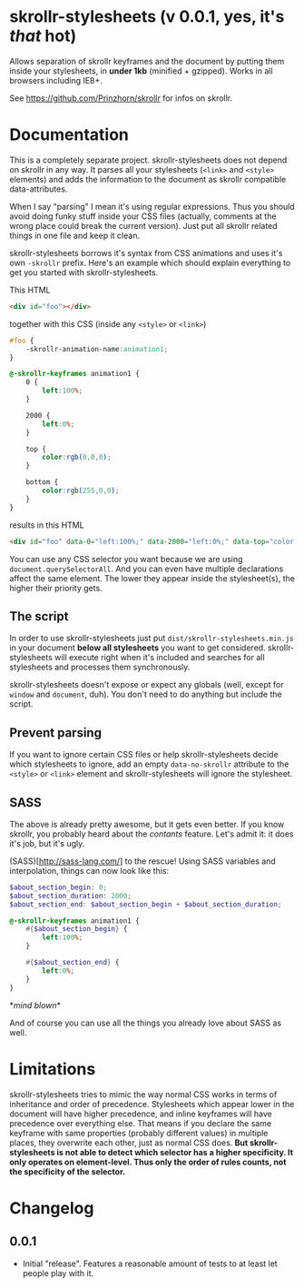 skrollr-stylesheets (v 0.0.1, yes, it's _that_ hot)
===================

Allows separation of skrollr keyframes and the document by putting them inside your stylesheets, in **under 1kb** (minified + gzipped). Works in all browsers including IE8+.

See https://github.com/Prinzhorn/skrollr for infos on skrollr.

Documentation
=====

This is a completely separate project. skrollr-stylesheets does not depend on skrollr in any way. It parses all your stylesheets (`<link>` and `<style>` elements) and adds the information to the document as skrollr compatible data-attributes.

When I say "parsing" I mean it's using regular expressions. Thus you should avoid doing funky stuff inside your CSS files (actually, comments at the wrong place could break the current version). Just put all skrollr related things in one file and keep it clean.

skrollr-stylesheets borrows it's syntax from CSS animations and uses it's own `-skrollr` prefix. Here's an example which should explain everything to get you started with skrollr-stylesheets.

This HTML

```html
<div id="foo"></div>
```

together with this CSS (inside any `<style>` or `<link>`)

```css
#foo {
	-skrollr-animation-name:animation1;
}

@-skrollr-keyframes animation1 {
	0 {
		left:100%;
	}

	2000 {
		left:0%;
	}

	top {
		color:rgb(0,0,0);
	}

	bottom {
		color:rgb(255,0,0);
	}
}
```

results in this HTML

```html
<div id="foo" data-0="left:100%;" data-2000="left:0%;" data-top="color:rgb(0,0,0);" data-bottom="color:rgb(255,0,0);"></div>
```

You can use any CSS selector you want because we are using `document.querySelectorAll`. And you can even have multiple declarations affect the same element. The lower they appear inside the stylesheet(s), the higher their priority gets.


The script
-----

In order to use skrollr-stylesheets just put `dist/skrollr-stylesheets.min.js` in your document **below all stylesheets** you want to get considered. skrollr-stylesheets will execute right when it's included and searches for all stylesheets and processes them synchronously.

skrollr-stylesheets doesn't expose or expect any globals (well, except for `window` and `document`, duh). You don't need to do anything but include the script.


Prevent parsing
-----

If you want to ignore certain CSS files or help skrollr-stylesheets decide which stylesheets to ignore, add an empty `data-no-skrollr` attribute to the `<style>` or `<link>` element and skrollr-stylesheets will ignore the stylesheet.


SASS
-----

The above is already pretty awesome, but it gets even better. If you know skrollr, you probably heard about the _contants_ feature. Let's admit it: it does it's job, but it's ugly.

(SASS)[http://sass-lang.com/] to the rescue! Using SASS variables and interpolation, things can now look like this:

```scss
$about_section_begin: 0;
$about_section_duration: 2000;
$about_section_end: $about_section_begin + $about_section_duration;

@-skrollr-keyframes animation1 {
	#{$about_section_begin} {
		left:100%;
	}

	#{$about_section_end} {
		left:0%;
	}
}
```

\*_mind blown_\*

And of course you can use all the things you already love about SASS as well.


Limitations
=====

skrollr-stylesheets tries to mimic the way normal CSS works in terms of inheritance and order of precedence. Stylesheets which appear lower in the document will have higher precedence, and inline keyframes will have precedence over everything else. That means if you declare the same keyframe with same properties (probably different values) in multiple places, they overwrite each other, just as normal CSS does. **But skrollr-stylesheets is not able to detect which selector has a higher specificity. It only operates on element-level. Thus only the order of rules counts, not the specificity of the selector.**

Changelog
=====

0.0.1
-----

* Initial "release". Features a reasonable amount of tests to at least let people play with it.